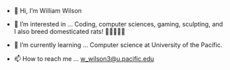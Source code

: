 - 👋 Hi, I’m William Wilson


- 👀 I’m interested in ...
Coding, computer sciences, gaming, sculpting, and I also breed domesticated rats! 🐀🐀🐀🐀🐀

- 🌱 I’m currently learning ...
Computer science at University of the Pacific.

- 📫 How to reach me ...
w_wilson3@u.pacific.edu


